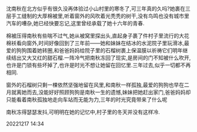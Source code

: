   

沈南秋在北方似乎有很久没再体验过小山村里的寒冬了,可三年真的久吗?她裹在三层手工缝制的大厚棉被里,听着窗外的风吹着光秃秃的树干,没有鸟鸣也没有城市里汽车的嘈杂,她已经快要忘记,这里曾经承载了她十六年的青春.

棉被压得南秋有些喘不过气,她从被窝里探出头,直起身子裹了件村子里流行的大花棉袄看向窗外,时间好像回到了三年前——她和妹妹在结冰的水泥院子里玩滑冰,最爱的狗狗围着她转圈,和爸爸妈妈给院子里的石榴树裹上保温膜以祈祷它们明年继续结出又大又红的甜石榴.一阵冷气把南秋冻回了现实,是房间的门不知被什么吹开,也许是门锁有些坏掉了,也许是时光不想让她留在回忆里.三年过去,似乎一切都不再相同.

窗外的石榴树只剩一棵依然坚强地留在风里,和南秋一样孤独,最爱的狗狗也早在二月就离她而去,没能好好照顾狗狗是南秋一生的遗憾,妹妹把她赶出家门,爸爸妈妈却只能看着南秋孤独地走向车站而无能为力,三年的时光究竟带来了什么呢

南秋冻得瑟瑟发抖,可明明在她的记忆中,村子里的冬天并没有这样冷.

20221217 14:34

